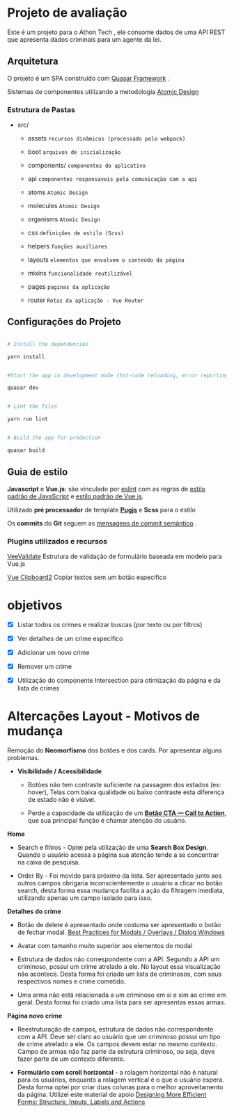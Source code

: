 
#  Projeto de avaliação



Este é um projeto para o Athon Tech , ele consome dados de uma API REST que apresenta dados criminais para um agente da lei.



##  Arquitetura



O projeto é um SPA construído com [Quasar Framework](https://quasar.dev/) .

Sistemas de componentes utilizando a metodologia [Atomic Design](https://bradfrost.com/blog/post/atomic-web-design/)



###  Estrutura de Pastas



- src/

	- assets `recursos dinâmicos (processado pelo webpack)`

	- boot `arquivos de inicialização`

	- components/ `componentes do aplicativo`

	- api `componentes responsaveis pela comunicação com a api`

	- atoms `Atomic Design`

	- molecules `Atomic Design`

	- organisms `Atomic Design`

	- css `definições de estilo (Scss)`

	- helpers `funções auxiliares`

	- layouts `elementos que envolvem o conteúdo da página`

	- mixins `funcionalidade reutilizável`

	- pages `paginas da aplicação`

	- router `Rotas da aplicação - Vue Router`





##  Configurações do Projeto

```bash

# Install the dependencies

yarn install


#Start the app in development mode (hot-code reloading, error reporting, etc.)

quasar dev


# Lint the files

yarn run lint


# Build the app for production

quasar build

```


##  Guia de estilo



**Javascript** e **Vue.js**: são vinculado por [eslint](https://eslint.org/docs/user-guide/getting-started) com as regras de [estilo padrão de JavaScript](https://standardjs.com/) e [estilo padrão de Vue.js](https://github.com/vuejs/eslint-plugin-vue#priority-a-essential-error-prevention).

Utilizado **pré processador** de template **[Pugjs](https://github.com/pugjs/pug)** e **Scss** para o estilo

Os **commits** do **Git** seguem as [mensagens de commit semântico](https://gist.github.com/joshbuchea/6f47e86d2510bce28f8e7f42ae84c716) .



###  Plugins utilizados e recursos

[VeeValidate](https://vee-validate.logaretm.com/v3) Estrutura de validação de formulário baseada em modelo para Vue.js

[Vue Clipboard2](https://github.com/Inndy/vue-clipboard2#readme) Copiar textos sem um botão específico



#  objetivos



- [x] Listar todos os crimes e realizar buscas (por texto ou por filtros)

- [x] Ver detalhes de um crime específico

- [x] Adicionar um novo crime

- [x] Remover um crime

- [x] Utilização do componente Intersection para otimização da página e da lista de crimes



#  Altercações Layout - Motivos de mudança



Remoção do **Neomorfismo** dos botões e dos cards. Por apresentar alguns problemas.

- **Visibilidade / Acessibilidade**

	- Botões não tem contraste suficiente na passagem dos estados (ex: hover), Telas com baixa qualidade ou baixo contraste esta diferença de estado não é visível.

	- Perde a capacidade da utilização de um **[Botão CTA — Call to Action](https://medium.com/tableless/botoes-em-ui-design-e8e8a7473747)**, que sua principal função é chamar atenção do usuário.

**Home**
- Search e filtros - Optei pela utilização de uma **Search Box Design**. Quando o usuário acessa a página sua atenção tende a se concentrar na caixa de pesquisa.

- Order By - Foi movido para próximo da lista. Ser apresentado junto aos outros campos obrigaria inconscientemente o usuário a clicar no botão search, desta forma essa mudança facilita a ação da filtragem imediata, utilizando apenas um campo isolado para isso.

**Detalhes do crime**

- Botão de delete é apresentado onde costuma ser apresentado o botão de fechar modal. [Best Practices for Modals / Overlays / Dialog Windows](https://uxplanet.org/best-practices-for-modals-overlays-dialog-windows-c00c66cddd8c)

- Avatar com tamanho muito superior aos elementos do modal

- Estrutura de dados não correspondente com a API. Segundo a API um criminoso, possui um crime atrelado a ele. No layout essa visualização não acontece. Desta forma foi criado um lista de criminosos, com seus respectivos nomes e crime cometido.

 - Uma arma não está relacionada a um criminoso em si e sim ao crime em geral. Desta forma foi criado uma lista para ser apresentas essas armas.



**Página novo crime**

- Reestruturação de campos, estrutura de dados não correspondente com a API. Deve ser claro ao usuário que um criminoso possui um tipo de crime atrelado a ele. Os campos devem estar no mesmo contexto. Campo de armas não faz parte da estrutura criminoso, ou seja, deve fazer parte de um contexto diferente.

- **Formulário com scroll horizontal** - a rolagem horizontal não é natural para os usuários, enquanto a rolagem vertical é o que o usuário espera. Desta forma optei por criar duas colunas para o melhor aproveitamento da página. Utilizei este material de apoio [Designing More Efficient Forms: Structure, Inputs, Labels and Actions](https://uxplanet.org/designing-more-efficient-forms-structure-inputs-labels-and-actions-e3a47007114f)
